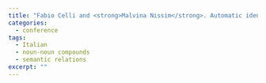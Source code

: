 ```yaml
---
title: "Fabio Celli and <strong>Malvina Nissim</strong>. Automatic identification of semantic relations in Italian complex nominals. In H. Bunt (ed.), <em>Proceedings of Eighth International Workshop on Computational Semantics (IWCS-8)</em>, Tilburg, The Netherlands, 2009."
categories: 
  - conference
tags:
  - Italian
  - noun-noun compounds
  - semantic relations
excerpt: ""
---
```




